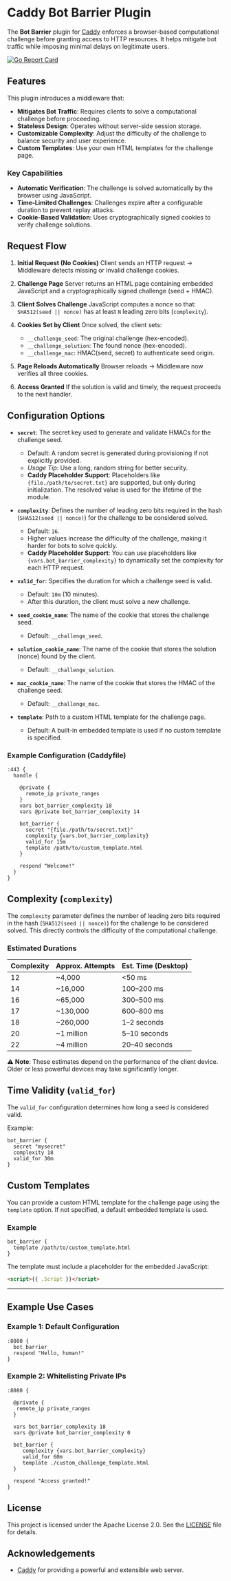 # Caddy Bot Barrier Plugin

The **Bot Barrier** plugin for [Caddy](https://caddyserver.com) enforces a browser-based computational challenge before granting access to HTTP resources. It helps mitigate bot traffic while imposing minimal delays on legitimate users.

[![Go Report Card](https://goreportcard.com/badge/github.com/steffenbusch/caddy-bot-barrier)](https://goreportcard.com/report/github.com/steffenbusch/caddy-bot-barrier)

## Features

This plugin introduces a middleware that:

- **Mitigates Bot Traffic**: Requires clients to solve a computational challenge before proceeding.
- **Stateless Design**: Operates without server-side session storage.
- **Customizable Complexity**: Adjust the difficulty of the challenge to balance security and user experience.
- **Custom Templates**: Use your own HTML templates for the challenge page.

### Key Capabilities

- **Automatic Verification**: The challenge is solved automatically by the browser using JavaScript.
- **Time-Limited Challenges**: Challenges expire after a configurable duration to prevent replay attacks.
- **Cookie-Based Validation**: Uses cryptographically signed cookies to verify challenge solutions.

## Request Flow

1. **Initial Request (No Cookies)**
   Client sends an HTTP request → Middleware detects missing or invalid challenge cookies.

2. **Challenge Page**
   Server returns an HTML page containing embedded JavaScript and a cryptographically signed challenge (seed + HMAC).

3. **Client Solves Challenge**
   JavaScript computes a nonce so that:
   `SHA512(seed || nonce)`
   has at least `N` leading zero bits (`complexity`).

4. **Cookies Set by Client**
   Once solved, the client sets:
   - `__challenge_seed`: The original challenge (hex-encoded).
   - `__challenge_solution`: The found nonce (hex-encoded).
   - `__challenge_mac`: HMAC(seed, secret) to authenticate seed origin.

5. **Page Reloads Automatically**
   Browser reloads → Middleware now verifies all three cookies.

6. **Access Granted**
   If the solution is valid and timely, the request proceeds to the next handler.

## Configuration Options

- **`secret`**: The secret key used to generate and validate HMACs for the challenge seed.
  - Default: A random secret is generated during provisioning if not explicitly provided.
  - *Usage Tip*: Use a long, random string for better security.
  - **Caddy Placeholder Support**: Placeholders like `{file./path/to/secret.txt}` are supported, but only during initialization. The resolved value is used for the lifetime of the module.

- **`complexity`**: Defines the number of leading zero bits required in the hash (`SHA512(seed || nonce)`) for the challenge to be considered solved.
  - Default: `16`.
  - Higher values increase the difficulty of the challenge, making it harder for bots to solve quickly.
  - **Caddy Placeholder Support**: You can use placeholders like `{vars.bot_barrier_complexity}` to dynamically set the complexity for each HTTP request.

- **`valid_for`**: Specifies the duration for which a challenge seed is valid.
  - Default: `10m` (10 minutes).
  - After this duration, the client must solve a new challenge.

- **`seed_cookie_name`**: The name of the cookie that stores the challenge seed.
  - Default: `__challenge_seed`.

- **`solution_cookie_name`**: The name of the cookie that stores the solution (nonce) found by the client.
  - Default: `__challenge_solution`.

- **`mac_cookie_name`**: The name of the cookie that stores the HMAC of the challenge seed.
  - Default: `__challenge_mac`.

- **`template`**: Path to a custom HTML template for the challenge page.
  - Default: A built-in embedded template is used if no custom template is specified.

### Example Configuration (Caddyfile)

```caddyfile
:443 {
  handle {

    @private {
      remote_ip private_ranges
    }
    vars bot_barrier_complexity 18
    vars @private bot_barrier_complexity 14

    bot_barrier {
      secret "{file./path/to/secret.txt}"
      complexity {vars.bot_barrier_complexity}
      valid_for 15m
      template /path/to/custom_template.html
    }

    respond "Welcome!"
  }
}
```

## Complexity (`complexity`)

The `complexity` parameter defines the number of leading zero bits required in the hash (`SHA512(seed || nonce)`) for the challenge to be considered solved. This directly controls the difficulty of the computational challenge.

### Estimated Durations

| Complexity | Approx. Attempts | Est. Time (Desktop) |
|------------|------------------|---------------------|
| 12         | ~4,000           | <50 ms              |
| 14         | ~16,000          | 100–200 ms          |
| 16         | ~65,000          | 300–500 ms          |
| 17         | ~130,000         | 600–800 ms          |
| 18         | ~260,000         | 1–2 seconds         |
| 20         | ~1 million       | 5–10 seconds        |
| 22         | ~4 million       | 20–40 seconds       |

⚠️ **Note**: These estimates depend on the performance of the client device. Older or less powerful devices may take significantly longer.

## Time Validity (`valid_for`)

The `valid_for` configuration determines how long a seed is considered valid.

Example:

```caddyfile
bot_barrier {
  secret "mysecret"
  complexity 18
  valid_for 30m
}
```

## Custom Templates

You can provide a custom HTML template for the challenge page using the `template` option. If not specified, a default embedded template is used.

### Example

```caddyfile
bot_barrier {
  template /path/to/custom_template.html
}
```

The template must include a placeholder for the embedded JavaScript:

```html
<script>{{ .Script }}</script>
```

---

## Example Use Cases

### Example 1: Default Configuration

```caddyfile
:8080 {
  bot_barrier
  respond "Hello, human!"
}
```

### Example 2: Whitelisting Private IPs

```caddyfile
:8080 {

  @private {
   remote_ip private_ranges
  }

  vars bot_barrier_complexity 18
  vars @private bot_barrier_complexity 0

  bot_barrier {
     complexity {vars.bot_barrier_complexity}
     valid_for 60m
     template ./custom_challenge_template.html
  }

  respond "Access granted!"
}
```

## License

This project is licensed under the Apache License 2.0. See the [LICENSE](LICENSE) file for details.

## Acknowledgements

- [Caddy](https://caddyserver.com) for providing a powerful and extensible web server.
